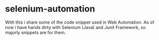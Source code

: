 selenium-automation
===================

With this i share some of the code snippet used in Web Automation. As of now i have hands dirty with Selenium (Java) and Junit Framework, so majorly snippets are for them.
